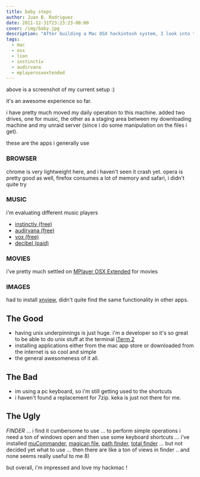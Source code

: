 ```yaml
---
title: baby steps
author: Juan B. Rodriguez
date: 2011-12-31T23:23:23-00:00
cover: /img/baby.jpg
description: "After building a Mac OSX hackintosh system, I look into the experience: which applications are better? which do I miss?"
tags:
  - mac
  - osx
  - lion
  - instinctiv
  - audirvana
  - mplayerosxextended
---
```


above is a screenshot of my current setup :)

it's an awesome experience so far.

i have pretty much moved my daily operation to this machine. added two drives, one for music, the other as a staging area between my downloading machine and my unraid server (since i do some manipulation on the files i get).

these are the apps i generally use

### BROWSER

chrome is very lightweight here, and i haven't seen it crash yet. opera is pretty good as well, firefox consumes a lot of memory and safari, i didn't quite try

### MUSIC

i'm evaluating different music players

- [instinctiv (free)](https://www.instinctiv.com)
- [audirvana (free)](https://www.audirvana.com)
- [vox (free)](https://vox.rocks/mac-music-player)
- [decibel (paid)](https://sbooth.org/Decibel/)

### MOVIES

i've pretty much settled on [MPlayer OSX Extended](https://www.mplayerosx.ch/) for movies

### IMAGES

had to install [xnview](https://www.xnview.com), didn't quite find the same functionality in other apps.

## The Good

- having unix underpinnings is just huge. i'm a developer so it's so great to be able to do unix stuff at the terminal [iTerm 2](https://www.iterm2.com)
- installing applications either from the mac app store or downloaded from the internet is so cool and simple
- the general awesomeness of it all.

## The Bad

- im using a pc keyboard, so i'm still getting used to the shortcuts
- i haven't found a replacement for 7zip. keka is just not there for me.

## The Ugly

_FINDER_ ... i find it cumbersome to use ... to perform simple operations i need a ton of windows open and then use some keyboard shortcuts ... i've installed [muCommander](https://www.mucommander.com), [magican file](https://www.magicansoft.com), [path finder](https://www.cocoatech.com), [total finder](https://totalfinder.binaryage.com/) ... but not decided yet what to use ... then there are like a ton of views in finder .. and none seems really useful to me 8)

but overall, i'm impressed and love my hackmac !
